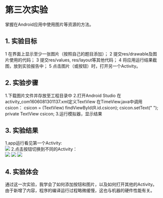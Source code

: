 # 第三次实验 
掌握在Android应用中使用图片等资源的方法。 

## 1. 实验目标 
1    在界面上显示至少一张图片（按照自己的题目添加）； 
2    提交res/drawable及图片使用的代码； 
3    提交res/values, res/layout等其他代码； 
4    将应用运行结果截图，放到实验报告中； 
5    点击图片（或按钮）时，打开另一个Activity。 

## 2. 实验步骤 
1.下载图片文件并存放至工程目录中
2.打开Android Studio
在activity_com1606081301137.xml定义TextView
<TextView
    android:id="@+id/csicon"
    android:textAppearance="?android:attr/textAppearanceLarge"
    android:layout_width="wrap_content"
    android:layout_height="90dp"
    android:drawableBottom="@drawable/csicon"
    android:gravity="center"/>
在TimeView.java中调用csicon：
csicon = (TextView) findViewById(R.id.csicon);
csicon.setText(" ");
private TextView csicon;
3.运行模拟器，显示结果

## 3. 实验结果  
1.app运行看见第一个Activity:  
 ![](https://raw.githubusercontent.com/ChaShu618/android-labs-2018/master/com1606081301137/AndroidProject/Project01/E301.png)
2.点击按钮切换到不同的Activity：  
![](https://raw.githubusercontent.com/ChaShu618/android-labs-2018/master/com1606081301137/AndroidProject/Project01/E302.png)
![](https://raw.githubusercontent.com/ChaShu618/android-labs-2018/master/com1606081301137/AndroidProject/Project01/E303.png)
![](https://raw.githubusercontent.com/ChaShu618/android-labs-2018/master/com1606081301137/AndroidProject/Project01/E304.png)

## 4. 实验体会  
通过这一次实验，我学会了如何添加按钮和图片，以及如何打开其他的Activity。由于新增了内容，程序的编译运行过程略微缓慢，这也与机器的硬件性能有关。
